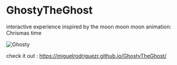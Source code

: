 # GhostyTheGhost
interactive experience inspired by the moon moon moon animation: Chrismas time

![Ghosty](https://i.imgur.com/4nvmva1.png)

check it out : https://miguelrodriguezr.github.io/GhostyTheGhost/
